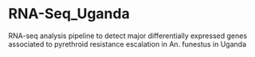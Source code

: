 # RNA-Seq_Uganda
RNA-seq analysis pipeline to detect major differentially expressed genes associated to pyrethroid resistance escalation in An. funestus in Uganda
